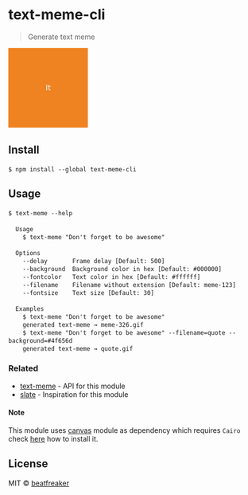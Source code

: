 # text-meme-cli

> Generate text meme

<img src="meme.gif" width="160">


## Install

```
$ npm install --global text-meme-cli
```


## Usage

```
$ text-meme --help

  Usage
    $ text-meme "Don't forget to be awesome"

  Options
    --delay       Frame delay [Default: 500]
    --background  Background color in hex [Default: #000000]
    --fontcolor   Text color in hex [Default: #ffffff]
    --filename    Filename without extension [Default: meme-123]
    --fontsize    Text size [Default: 30]

  Examples
    $ text-meme "Don't forget to be awesome"
    generated text-meme → meme-326.gif
    $ text-meme "Don't forget to be awesome" --filename=quote --background=#4f656d
    generated text-meme → quote.gif
```


### Related

- [text-meme](https://github.com/beatfreaker/text-meme) - API for this module
- [slate](https://github.com/bitshadow/slate) - Inspiration for this module


#### Note

This module uses [canvas](https://www.npmjs.com/package/canvas) module as dependency which requires `Cairo` check [here](https://www.npmjs.com/package/canvas#installation) how to install it.


## License

MIT © [beatfreaker](https://beatfreaker.github.io)
